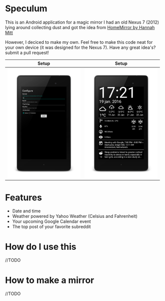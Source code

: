 # Speculum
This is an Android application for a magic mirror
I had an old Nexus 7 (2012) lying around collecting dust and got the idea from [HomeMirror by Hannah Mitt](https://github.com/HannahMitt/HomeMirror)

However, I deciced to make my own. Feel free to make this code neat for your own device (it was designed for the Nexus 7). Have any great idea's? submit a pull request!

Setup             |  Setup
:-------------------------:|:-------------------------:
![alt tag](https://github.com/NielsMasdorp/Speculum-Android/blob/master/app/src/main/assets/Screenshot_2016-01-19-17-21-04_framed.png)  |  ![alt tag](https://github.com/NielsMasdorp/Speculum-Android/blob/master/app/src/main/assets/Screenshot_2016-01-19-17-21-46_framed.png)




Features
====
* Date and time
* Weather powered by Yahoo Weather (Celsius and Fahrenheit)
* Your upcoming Google Calendar event
* The top post of your favorite subreddit

How do I use this
====
//TODO

How to make a mirror
====
//TODO
